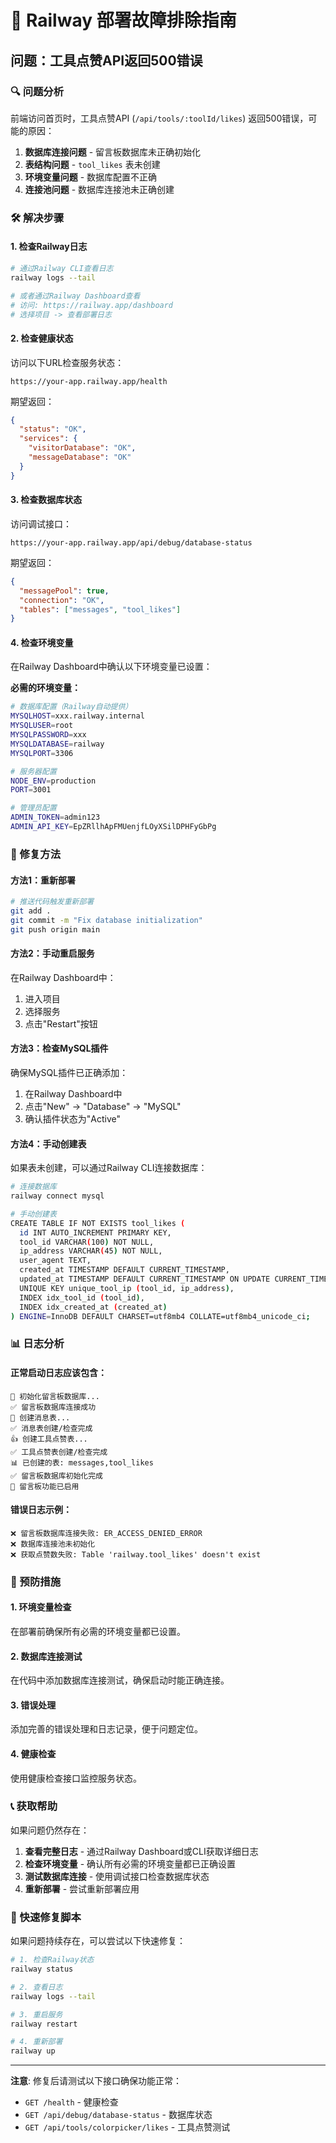 # 🚨 Railway 部署故障排除指南

## 问题：工具点赞API返回500错误

### 🔍 问题分析
前端访问首页时，工具点赞API (`/api/tools/:toolId/likes`) 返回500错误，可能的原因：

1. **数据库连接问题** - 留言板数据库未正确初始化
2. **表结构问题** - `tool_likes` 表未创建
3. **环境变量问题** - 数据库配置不正确
4. **连接池问题** - 数据库连接池未正确创建

### 🛠️ 解决步骤

#### 1. 检查Railway日志
```bash
# 通过Railway CLI查看日志
railway logs --tail

# 或者通过Railway Dashboard查看
# 访问: https://railway.app/dashboard
# 选择项目 -> 查看部署日志
```

#### 2. 检查健康状态
访问以下URL检查服务状态：
```
https://your-app.railway.app/health
```

期望返回：
```json
{
  "status": "OK",
  "services": {
    "visitorDatabase": "OK",
    "messageDatabase": "OK"
  }
}
```

#### 3. 检查数据库状态
访问调试接口：
```
https://your-app.railway.app/api/debug/database-status
```

期望返回：
```json
{
  "messagePool": true,
  "connection": "OK",
  "tables": ["messages", "tool_likes"]
}
```

#### 4. 检查环境变量
在Railway Dashboard中确认以下环境变量已设置：

**必需的环境变量：**
```bash
# 数据库配置（Railway自动提供）
MYSQLHOST=xxx.railway.internal
MYSQLUSER=root
MYSQLPASSWORD=xxx
MYSQLDATABASE=railway
MYSQLPORT=3306

# 服务器配置
NODE_ENV=production
PORT=3001

# 管理员配置
ADMIN_TOKEN=admin123
ADMIN_API_KEY=EpZRllhApFMUenjfLOyXSilDPHFyGbPg
```

### 🔧 修复方法

#### 方法1：重新部署
```bash
# 推送代码触发重新部署
git add .
git commit -m "Fix database initialization"
git push origin main
```

#### 方法2：手动重启服务
在Railway Dashboard中：
1. 进入项目
2. 选择服务
3. 点击"Restart"按钮

#### 方法3：检查MySQL插件
确保MySQL插件已正确添加：
1. 在Railway Dashboard中
2. 点击"New" -> "Database" -> "MySQL"
3. 确认插件状态为"Active"

#### 方法4：手动创建表
如果表未创建，可以通过Railway CLI连接数据库：
```bash
# 连接数据库
railway connect mysql

# 手动创建表
CREATE TABLE IF NOT EXISTS tool_likes (
  id INT AUTO_INCREMENT PRIMARY KEY,
  tool_id VARCHAR(100) NOT NULL,
  ip_address VARCHAR(45) NOT NULL,
  user_agent TEXT,
  created_at TIMESTAMP DEFAULT CURRENT_TIMESTAMP,
  updated_at TIMESTAMP DEFAULT CURRENT_TIMESTAMP ON UPDATE CURRENT_TIMESTAMP,
  UNIQUE KEY unique_tool_ip (tool_id, ip_address),
  INDEX idx_tool_id (tool_id),
  INDEX idx_created_at (created_at)
) ENGINE=InnoDB DEFAULT CHARSET=utf8mb4 COLLATE=utf8mb4_unicode_ci;
```

### 📊 日志分析

#### 正常启动日志应该包含：
```
🔧 初始化留言板数据库...
✅ 留言板数据库连接成功
📝 创建消息表...
✅ 消息表创建/检查完成
👍 创建工具点赞表...
✅ 工具点赞表创建/检查完成
📊 已创建的表: messages,tool_likes
✅ 留言板数据库初始化完成
💬 留言板功能已启用
```

#### 错误日志示例：
```
❌ 留言板数据库连接失败: ER_ACCESS_DENIED_ERROR
❌ 数据库连接池未初始化
❌ 获取点赞数失败: Table 'railway.tool_likes' doesn't exist
```

### 🚀 预防措施

#### 1. 环境变量检查
在部署前确保所有必需的环境变量都已设置。

#### 2. 数据库连接测试
在代码中添加数据库连接测试，确保启动时能正确连接。

#### 3. 错误处理
添加完善的错误处理和日志记录，便于问题定位。

#### 4. 健康检查
使用健康检查接口监控服务状态。

### 📞 获取帮助

如果问题仍然存在：

1. **查看完整日志** - 通过Railway Dashboard或CLI获取详细日志
2. **检查环境变量** - 确认所有必需的环境变量都已正确设置
3. **测试数据库连接** - 使用调试接口检查数据库状态
4. **重新部署** - 尝试重新部署应用

### 🔄 快速修复脚本

如果问题持续存在，可以尝试以下快速修复：

```bash
# 1. 检查Railway状态
railway status

# 2. 查看日志
railway logs --tail

# 3. 重启服务
railway restart

# 4. 重新部署
railway up
```

---

**注意**: 修复后请测试以下接口确保功能正常：
- `GET /health` - 健康检查
- `GET /api/debug/database-status` - 数据库状态
- `GET /api/tools/colorpicker/likes` - 工具点赞测试
